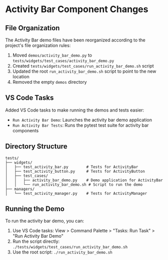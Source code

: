 # Activity Bar Component Changes

## File Organization

The Activity Bar demo files have been reorganized according to the project's file organization rules:

1. Moved `demos/activity_bar_demo.py` to `tests/widgets/test_cases/activity_bar_demo.py`
2. Created `tests/widgets/test_cases/run_activity_bar_demo.sh` script
3. Updated the root `run_activity_bar_demo.sh` script to point to the new location
4. Removed the empty `demos` directory

## VS Code Tasks

Added VS Code tasks to make running the demos and tests easier:
- `Run Activity Bar Demo`: Launches the activity bar demo application
- `Run Activity Bar Tests`: Runs the pytest test suite for activity bar components

## Directory Structure

```
tests/
├── widgets/
│   ├── test_activity_bar.py        # Tests for ActivityBar
│   ├── test_activity_button.py     # Tests for ActivityButton
│   ├── test_cases/
│   │   ├── activity_bar_demo.py    # Demo application for ActivityBar
│   │   └── run_activity_bar_demo.sh # Script to run the demo
├── managers/
│   └── test_activity_manager.py    # Tests for ActivityManager
```

## Running the Demo

To run the activity bar demo, you can:
1. Use VS Code tasks: View > Command Palette > "Tasks: Run Task" > "Run Activity Bar Demo"
2. Run the script directly: `./tests/widgets/test_cases/run_activity_bar_demo.sh`
3. Use the root script: `./run_activity_bar_demo.sh`
